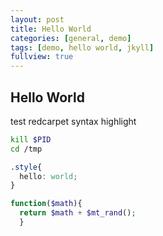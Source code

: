 ```yaml
---
layout: post
title: Hello World
categories: [general, demo]
tags: [demo, hello world, jkyll]
fullview: true
---
```


## Hello World

test redcarpet syntax highlight

```bash
kill $PID
cd /tmp
```

```css
.style{
  hello: world;
}
```

```php
function($math){
  return $math + $mt_rand();
  }
```
